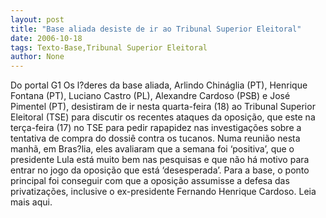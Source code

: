 ```yaml
---
layout: post
title: "Base aliada desiste de ir ao Tribunal Superior Eleitoral"
date: 2006-10-18
tags: Texto-Base,Tribunal Superior Eleitoral
author: None
---
```

Do portal G1
Os l?deres da base aliada, Arlindo Chináglia (PT), Henrique Fontana (PT), Luciano Castro (PL), Alexandre Cardoso (PSB) e José Pimentel (PT), desistiram de ir nesta quarta-feira (18) ao Tribunal Superior Eleitoral (TSE) para discutir os recentes ataques da oposição, que este na terça-feira (17) no TSE para pedir rapapidez nas investigações sobre a tentativa de compra do dossiê contra os tucanos. 
Numa reunião nesta manhã, em Bras?lia, eles avaliaram que a semana foi ‘positiva’, que o presidente Lula está muito bem nas pesquisas e que não há motivo para entrar no jogo da oposição que está ‘desesperada’. Para a base, o ponto principal foi conseguir com que a oposição assumisse a defesa das privatizações, inclusive o ex-presidente Fernando Henrique Cardoso.
Leia mais aqui. 